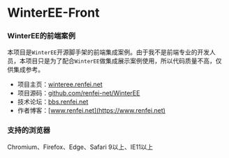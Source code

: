 # WinterEE-Front

### WinterEE的前端案例
本项目是`WinterEE`开源脚手架的前端集成案例。由于我不是前端专业的开发人员，本项目只是为了配合`WinterEE`做集成展示案例使用，所以代码质量不高，仅供集成参考。

- 项目主页：[winteree.renfei.net](https://winteree.renfei.net/)
- 项目源码：[github.com/renfei-net/WinterEE](https://github.com/renfei-net/WinterEE)
- 技术论坛：[bbs.renfei.net](https://bbs.renfei.net)
- 作者博客：[www.renfei.net](https://www.renfei.net)

### 支持的浏览器
Chromium、Firefox、Edge、Safari 9以上、IE11以上